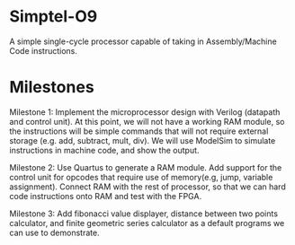 # Simptel-O9

A simple single-cycle processor capable of taking in Assembly/Machine Code instructions. 

# Milestones
Milestone 1:
Implement the microprocessor design with Verilog (datapath and control unit). At this point, we will not have a working RAM module, so the instructions will be simple commands that will not require external storage (e.g. add, subtract, mult, div). We will use ModelSim to simulate instructions in machine code, and show the output.

Milestone 2:
Use Quartus to generate a RAM module. Add support for the control unit for opcodes that require use of memory(e.g, jump, variable assignment).  Connect RAM with the rest of processor, so that we can hard code instructions onto RAM and test with the FPGA. 

Milestone 3:
Add fibonacci value displayer, distance between two points calculator, and finite geometric series calculator as a default programs we can use to demonstrate. 
